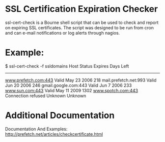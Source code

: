 # SSL Certification Expiration Checker

ssl-cert-check is a Bourne shell script that can be used to check and report  on expiring SSL certificates. The script was designed to be run from cron and can e-mail notifications or log alerts through nagios.  

# Example:

$ ssl-cert-check -f ssldomains
Host                                            Status       Expires      Days Left
----------------------------------------------- ------------ ------------ ----------
www.prefetch.com:443                            Valid        May 23 2006  218
mail.prefetch.net:993                           Valid        Jun 20 2006  246
gmail.google.com:443                            Valid        Jun 7 2006   233
www.sun.com:443                                 Valid        May 11 2009  1302
www.spotch.com:443                              Connection refused Unknown Unknown

# Additional Documentation

Documentation And Examples: http://prefetch.net/articles/checkcertificate.html

